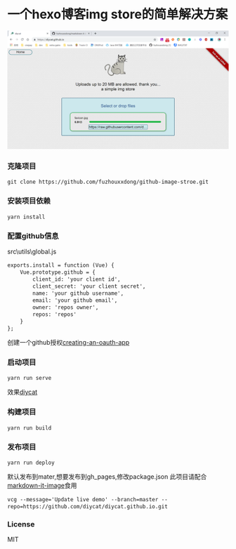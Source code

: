# 一个hexo博客img store的简单解决方案

![20190412140514.png](http://github.com/fuzhouxxdong/github-image-stroe/raw/master/screenshots/20190412140514.png)

### 克隆项目

```
git clone https://github.com/fuzhouxxdong/github-image-stroe.git
```

### 安装项目依赖
```
yarn install
```

### 配置github信息
src\utils\global.js 
```
exports.install = function (Vue) {
    Vue.prototype.github = {
        client_id: 'your client id',
        client_secret: 'your client secret',
        name: 'your github username',
        email: 'your github email',
        owner: 'repos owner',
        repos: 'repos'
    }
};
```
创建一个github授权[creating-an-oauth-app](https://developer.github.com/apps/building-oauth-apps/creating-an-oauth-app/)

### 启动项目
```
yarn run serve
```

效果[diycat](https://diycat.github.io)

### 构建项目
```
yarn run build
```

### 发布项目
```
yarn run deploy
```
默认发布到mater,想要发布到gh_pages,修改package.json
此项目请配合[markdown-it-image](https://github.com/fuzhouxxdong/markdown-it-image)食用

```
vcg --message='Update live demo' --branch=master --repo=https://github.com/diycat/diycat.github.io.git
```

### License
MIT

